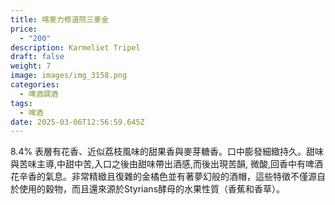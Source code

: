 ```yaml
---
title: 喀麥力修道院三麥金
price:
  - "200"
description: Karmeliet Tripel
draft: false
weight: 7
image: images/img_3158.png
categories:
  - 啤酒調酒
tags:
  - 啤酒
date: 2025-03-06T12:56:59.645Z
---
```

8.4% 表層有花香、近似荔枝風味的甜果香與麥芽糖香。口中膨發細緻持久。甜味與苦味主導,中甜中苦,入口之後由甜味帶出酒感,而後出現苦韻, 微酸,回香中有啤酒花辛香的氣息。非常精緻且復雜的金橘色並有著夢幻般的酒帽，這些特徵不僅源自於使用的穀物，而且還來源於Styrians酵母的水果性質（香蕉和香草）。